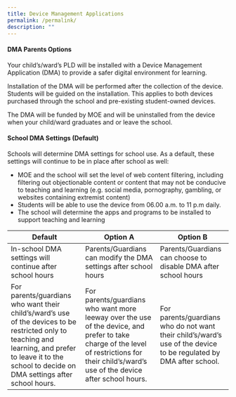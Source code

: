 ```yaml
---
title: Device Management Applications
permalink: /permalink/
description: ""
---
```

#### DMA Parents Options

Your child’s/ward’s PLD will be installed with a Device Management Application (DMA) to provide a safer digital environment for learning.

Installation of the DMA will be performed after the collection of the device. Students will be guided on the installation. This applies to both devices purchased through the school and pre-existing student-owned devices.

The DMA will be funded by MOE and will be uninstalled from the device when your child/ward graduates and or leave the school.

#### School DMA Settings (Default)

Schools will determine DMA settings for school use. As a default, these settings will continue to be in place after school as well:

* MOE and the school will set the level of web content filtering, including filtering out objectionable content or content that may not be conducive to teaching and learning (e.g. social media, pornography, gambling, or websites containing extremist content)
* Students will be able to use the device from 06.00 a.m. to 11 p.m daily. 
*  The school will determine the apps and programs to be installed to support teaching and learning

| Default | Option A | Option B |
| -------- | -------- | -------- |
| In-school DMA settings will continue after school hours  | Parents/Guardians can modify the DMA settings after school hours  | Parents/Guardians can choose to disable DMA after school hours   |
| For parents/guardians who want their child’s/ward’s use of the devices to be restricted only to teaching and learning, and prefer to leave it to the school to decide on DMA settings after school hours. | For parents/guardians who want more leeway over the use of the device, and prefer to take charge of the level of restrictions for their child’s/ward’s use of the device after school hours.| For parents/guardians who do not want their child’s/ward’s use of the device to be regulated by DMA after school. |